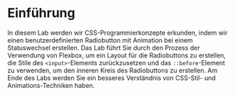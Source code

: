 # Einführung

In diesem Lab werden wir CSS-Programmierkonzepte erkunden, indem wir einen benutzerdefinierten Radiobutton mit Animation bei einem Statuswechsel erstellen. Das Lab führt Sie durch den Prozess der Verwendung von Flexbox, um ein Layout für die Radiobuttons zu erstellen, die Stile des `<input>`-Elements zurückzusetzen und das `::before`-Element zu verwenden, um den inneren Kreis des Radiobuttons zu erstellen. Am Ende des Labs werden Sie ein besseres Verständnis von CSS-Stil- und Animations-Techniken haben.
